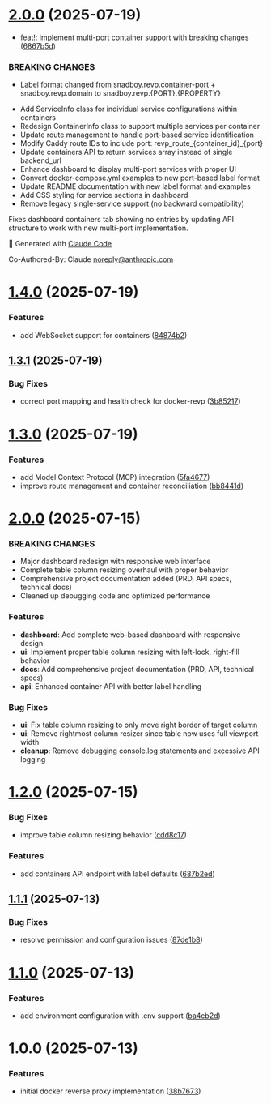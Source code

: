 # [2.0.0](https://github.com/snadboy/docker-revp/compare/v1.4.0...v2.0.0) (2025-07-19)


* feat\!: implement multi-port container support with breaking changes ([6867b5d](https://github.com/snadboy/docker-revp/commit/6867b5ded9fc5cd99292dd696d6473113dcede38))


### BREAKING CHANGES

* Label format changed from snadboy.revp.container-port + snadboy.revp.domain to snadboy.revp.{PORT}.{PROPERTY}

- Add ServiceInfo class for individual service configurations within containers
- Redesign ContainerInfo class to support multiple services per container
- Update route management to handle port-based service identification
- Modify Caddy route IDs to include port: revp_route_{container_id}_{port}
- Update containers API to return services array instead of single backend_url
- Enhance dashboard to display multi-port services with proper UI
- Convert docker-compose.yml examples to new port-based label format
- Update README documentation with new label format and examples
- Add CSS styling for service sections in dashboard
- Remove legacy single-service support (no backward compatibility)

Fixes dashboard containers tab showing no entries by updating API structure
to work with new multi-port implementation.

🤖 Generated with [Claude Code](https://claude.ai/code)

Co-Authored-By: Claude <noreply@anthropic.com>

# [1.4.0](https://github.com/snadboy/docker-revp/compare/v1.3.1...v1.4.0) (2025-07-19)


### Features

* add WebSocket support for containers ([84874b2](https://github.com/snadboy/docker-revp/commit/84874b2210476923d330a501f45607ef65fb00ab))

## [1.3.1](https://github.com/snadboy/docker-revp/compare/v1.3.0...v1.3.1) (2025-07-19)


### Bug Fixes

* correct port mapping and health check for docker-revp ([3b85217](https://github.com/snadboy/docker-revp/commit/3b85217c45f65a0b93f4070885ef0cd757311ee4))

# [1.3.0](https://github.com/snadboy/docker-revp/compare/v1.2.0...v1.3.0) (2025-07-19)


### Features

* add Model Context Protocol (MCP) integration ([5fa4677](https://github.com/snadboy/docker-revp/commit/5fa4677670aa807298dfd628738104de4169aa28))
* improve route management and container reconciliation ([bb8441d](https://github.com/snadboy/docker-revp/commit/bb8441d775e762aa53b09d65ab5e17ac3fe5a0ec))

# [2.0.0](https://github.com/snadboy/docker-revp/compare/v1.2.0...v2.0.0) (2025-07-15)


### BREAKING CHANGES

* Major dashboard redesign with responsive web interface
* Complete table column resizing overhaul with proper behavior
* Comprehensive project documentation added (PRD, API specs, technical docs)
* Cleaned up debugging code and optimized performance


### Features

* **dashboard**: Add complete web-based dashboard with responsive design
* **ui**: Implement proper table column resizing with left-lock, right-fill behavior
* **docs**: Add comprehensive project documentation (PRD, API, technical specs)
* **api**: Enhanced container API with better label handling


### Bug Fixes

* **ui**: Fix table column resizing to only move right border of target column
* **ui**: Remove rightmost column resizer since table now uses full viewport width
* **cleanup**: Remove debugging console.log statements and excessive API logging


# [1.2.0](https://github.com/snadboy/docker-revp/compare/v1.1.1...v1.2.0) (2025-07-15)


### Bug Fixes

* improve table column resizing behavior ([cdd8c17](https://github.com/snadboy/docker-revp/commit/cdd8c17920b29011deb033869c3084bd7edf5068))


### Features

* add containers API endpoint with label defaults ([687b2ed](https://github.com/snadboy/docker-revp/commit/687b2ed2a0c76310c8567db3619ff57afc03341e))

## [1.1.1](https://github.com/snadboy/docker-revp/compare/v1.1.0...v1.1.1) (2025-07-13)


### Bug Fixes

* resolve permission and configuration issues ([87de1b8](https://github.com/snadboy/docker-revp/commit/87de1b8c740b09667950b61b61cdbe26124f21ec))

# [1.1.0](https://github.com/snadboy/docker-revp/compare/v1.0.0...v1.1.0) (2025-07-13)


### Features

* add environment configuration with .env support ([ba4cb2d](https://github.com/snadboy/docker-revp/commit/ba4cb2db60dd2faf4f1bd30402a78a25c039316f))

# 1.0.0 (2025-07-13)


### Features

* initial docker reverse proxy implementation ([38b7673](https://github.com/snadboy/docker-revp/commit/38b767327d57468dd91c91ecf9a0efe9f681ca1c))
